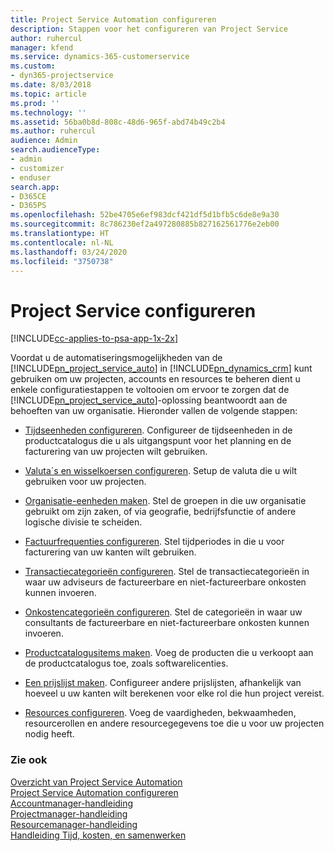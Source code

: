 ```yaml
---
title: Project Service Automation configureren
description: Stappen voor het configureren van Project Service
author: ruhercul
manager: kfend
ms.service: dynamics-365-customerservice
ms.custom:
- dyn365-projectservice
ms.date: 8/03/2018
ms.topic: article
ms.prod: ''
ms.technology: ''
ms.assetid: 56ba0b8d-808c-48d6-965f-abd74b49c2b4
ms.author: ruhercul
audience: Admin
search.audienceType:
- admin
- customizer
- enduser
search.app:
- D365CE
- D365PS
ms.openlocfilehash: 52be4705e6ef983dcf421df5d1bfb5c6de8e9a30
ms.sourcegitcommit: 8c786230ef2a497280885b827162561776e2eb00
ms.translationtype: HT
ms.contentlocale: nl-NL
ms.lasthandoff: 03/24/2020
ms.locfileid: "3750738"
---
```

# <a name="configure-project-service"></a>Project Service configureren

[!INCLUDE[cc-applies-to-psa-app-1x-2x](../includes/cc-applies-to-psa-app-1x-2x.md)]

Voordat u de automatiseringsmogelijkheden van de [!INCLUDE[pn_project_service_auto](../includes/pn-project-service-auto.md)] in [!INCLUDE[pn_dynamics_crm](../includes/pn-dynamics-crm.md)] kunt gebruiken om uw projecten, accounts en resources te beheren dient u enkele configuratiestappen te voltooien om ervoor te zorgen dat de [!INCLUDE[pn_project_service_auto](../includes/pn-project-service-auto.md)]-oplossing beantwoordt aan de behoeften van uw organisatie. Hieronder vallen de volgende stappen:  
  
-   [Tijdseenheden configureren](../project-service/set-up-time-units.md). Configureer de tijdseenheden in de productcatalogus die u als uitgangspunt voor het planning en de facturering van uw projecten wilt gebruiken.  
  
-   [Valuta´s en wisselkoersen configureren](../project-service/set-up-currencies-exchange-rates.md). Setup de valuta die u wilt gebruiken voor uw projecten.  
  
-   [Organisatie-eenheden maken](../project-service/create-organizational-units.md). Stel de groepen in die uw organisatie gebruikt om zijn zaken, of via geografie, bedrijfsfunctie of andere logische divisie te scheiden.  
  
-   [Factuurfrequenties configureren](../project-service/set-up-invoice-frequencies.md). Stel tijdperiodes in die u voor facturering van uw kanten wilt gebruiken.  
  
-   [Transactiecategorieën configureren](../project-service/configure-transaction-categories.md). Stel de transactiecategorieën in waar uw adviseurs de factureerbare en niet-factureerbare onkosten kunnen invoeren.  
  
-   [Onkostencategorieën configureren](../project-service/configure-expense-categories.md). Stel de categorieën in waar uw consultants de factureerbare en niet-factureerbare onkosten kunnen invoeren.  
  
-   [Productcatalogusitems maken](../project-service/create-product-catalog-items.md). Voeg de producten die u verkoopt aan de productcatalogus toe, zoals softwarelicenties.  
  
-   [Een prijslijst maken](../project-service/create-price-list.md). Configureer andere prijslijsten, afhankelijk van hoeveel u uw kanten wilt berekenen voor elke rol die hun project vereist.  
  
-   [Resources configureren](../project-service/set-up-resources.md). Voeg de vaardigheden, bekwaamheden, resourcerollen en andere resourcegegevens toe die u voor uw projecten nodig heeft.  
  
### <a name="see-also"></a>Zie ook  
 [Overzicht van Project Service Automation](../project-service/overview.md)   
 [Project Service Automation configureren](../project-service/configure.md)   
 [Accountmanager-handleiding](../project-service/account-manager-guide.md)   
 [Projectmanager-handleiding](../project-service/project-manager-guide.md)   
 [Resourcemanager-handleiding](../project-service/resource-manager-guide.md)   
 [Handleiding Tijd, kosten, en samenwerken](../project-service/time-expense-collaboration-guide.md)
